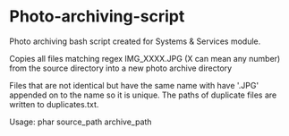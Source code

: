 # Photo-archiving-script
Photo archiving bash script created for Systems &amp; Services module.

Copies all files matching regex IMG_XXXX.JPG (X can mean any number) from the source directory into a new photo archive directory

Files that are not identical but have the same name with have '.JPG' appended on to the name so it is unique. The paths of duplicate files are written to duplicates.txt.

Usage: phar source_path archive_path
